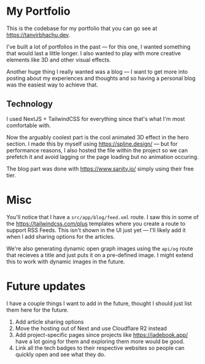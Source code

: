 
# My Portfolio

This is the codebase for my portfolio that you can go see at https://tanvirbhachu.dev. 

I've built a lot of portfolios in the past — for this one, I wanted something that would last a little longer. I also wanted to play with more creative elements like 3D and other visual effects. 

Another huge thing I really wanted was a blog — I want to get more into posting about my experiences and thoughts and so having a personal blog was the easiest way to achieve that. 

## Technology

I used NextJS + TailwindCSS for everything since that's what I'm most comfortable with.

Now the arguably coolest part is the cool animated 3D effect in the hero section. I made this by myself using https://spline.design/ — but for performance reasons, I also hosted the file within the project so we can prefetch it and avoid lagging or the page loading but no animation occuring.

The blog part was done with https://www.sanity.io/ simply using their free tier.

# Misc

You'll notice that I have a `src/app/blog/feed.xml` route. I saw this in some of the https://tailwindcss.com/plus templates where you create a route to support RSS Feeds. This isn't shown in the UI just yet — I'll likely add it when I add sharing options for the articles.

We're also generating dynamic open graph images using the `api/og` route that recieves a title and just puts it on a pre-defined image. I might extend this to work with dynamic images in the future.

# Future updates

I have a couple things I want to add in the future, thought I should just list them here for the future.

1. Add article sharing options
2. Move the hosting out of Next and use Cloudflare R2 instead
3. Add project-specific pages since projects like https://jadebook.app/ have a lot going for them and exploring them more would be good.
4. Link all the tech badges to their respective websites so people can quickly open and see what they do.